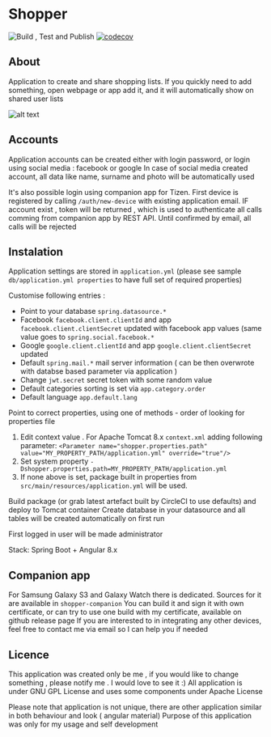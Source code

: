 Shopper
=========================================
![Build , Test and Publish](https://github.com/q-programming/shopper/workflows/Build/badge.svg)
[![codecov](https://codecov.io/gh/q-programming/shopper/branch/master/graph/badge.svg)](https://codecov.io/gh/q-programming/shopper)

About
---
Application to create and share shopping lists.
If you quickly need to add something, open webpage or app add it, and it will automatically show on shared user lists

![alt text](https://q-programming.pl/assets/images/projects/shopper_1.png)
 

##  Accounts

Application accounts can be created either with login password, or login using social media : facebook or google
In case of social media created account, all data like name, surname and photo will be automatically used

It's also possible login using companion app for Tizen.
First device is registered by calling `/auth/new-device` with existing application email. 
IF account exist , token will be returned , which is used to authenticate all calls comming from companion app by REST API.
Until confirmed by email, all calls will be rejected 


## Instalation
Application settings are stored in `application.yml` (please see sample `db/application.yml properties` to have full set of required properties)

Customise following entries : 
* Point to your database `spring.datasource.*`
* Facebook `facebook.client.clientId` and app `facebook.client.clientSecret` updated with facebook app values 
(same value goes to `spring.social.facebook.*` 
* Google `google.client.clientId`  and app `google.client.clientSecret` updated
* Default `spring.mail.*` mail server information ( can be then  overwrote with databse based parameter via application ) 
* Change `jwt.secret` secret token with some random value
* Default categories sorting is set via `app.category.order`
* Default language `app.default.lang`

Point to correct properties, using one of methods - order of looking for properties file 
1. Edit context value . For Apache Tomcat 8.x  `context.xml` adding following parameter: 
    `<Parameter name="shopper.properties.path" value="MY_PROPERTY_PATH/application.yml" override="true"/>`
2. Set system property `-Dshopper.properties.path=MY_PROPERTY_PATH/application.yml`
3. If none above is set, package built in properties from `src/main/resources/application.yml` will be used. 
    
Build package (or grab latest artefact built by CircleCI to use defaults) and deploy to Tomcat container
Create database in your datasource and all tables will be created automatically on first run

First logged in user will be made administrator

Stack: Spring Boot + Angular 8.x

## Companion app

For Samsung Galaxy S3 and Galaxy Watch there is dedicated. Sources for it are available in `shopper-companion`
You can build it and sign it with own certificate, or can try to use one build with my certificate, available on github release page
If you are interested to in integrating any other devices, feel free to contact me via email so I can help you if needed
 

Licence
----------
This application was created only be me , if you would like to change something , please notify me . I would love to see it :) All application is under GNU GPL License and uses some components under Apache License

Please note that application is not unique, there are other application similar in both behaviour and look ( angular material)
Purpose of this application was only for my usage and self development
